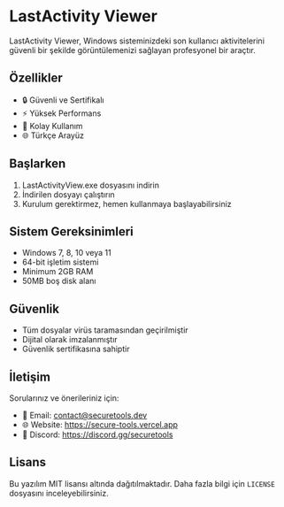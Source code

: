 # LastActivity Viewer

LastActivity Viewer, Windows sisteminizdeki son kullanıcı aktivitelerini güvenli bir şekilde görüntülemenizi sağlayan profesyonel bir araçtır.

## Özellikler

- 🔒 Güvenli ve Sertifikalı
- ⚡ Yüksek Performans
- 🎯 Kolay Kullanım
- 🌐 Türkçe Arayüz

## Başlarken

1. LastActivityView.exe dosyasını indirin
2. İndirilen dosyayı çalıştırın
3. Kurulum gerektirmez, hemen kullanmaya başlayabilirsiniz

## Sistem Gereksinimleri

- Windows 7, 8, 10 veya 11
- 64-bit işletim sistemi
- Minimum 2GB RAM
- 50MB boş disk alanı

## Güvenlik

- Tüm dosyalar virüs taramasından geçirilmiştir
- Dijital olarak imzalanmıştır
- Güvenlik sertifikasına sahiptir

## İletişim

Sorularınız ve önerileriniz için:

- 📧 Email: contact@securetools.dev
- 🌐 Website: https://secure-tools.vercel.app
- 💬 Discord: https://discord.gg/securetools

## Lisans

Bu yazılım MIT lisansı altında dağıtılmaktadır. Daha fazla bilgi için `LICENSE` dosyasını inceleyebilirsiniz.
